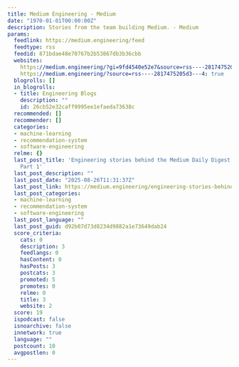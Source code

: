 ```yaml
---
title: Medium Engineering - Medium
date: "1970-01-01T00:00:00Z"
description: Stories from the team building Medium. - Medium
params:
  feedlink: https://medium.engineering/feed
  feedtype: rss
  feedid: 871bdae48e70767b2b53867db3b36cbb
  websites:
    https://medium.engineering/?gi=9fd4540e52e7&source=rss----2817475205d3---4: false
    https://medium.engineering/?source=rss----2817475205d3---4: true
  blogrolls: []
  in_blogrolls:
  - title: Engineering Blogs
    description: ""
    id: 26cb52e32caff9995ee1efaeda73638c
  recommended: []
  recommender: []
  categories:
  - machine-learning
  - recommendation-system
  - software-engineering
  relme: {}
  last_post_title: 'Engineering stories behind the Medium Daily Digest Algorithm:
    Part 1'
  last_post_description: ""
  last_post_date: "2025-08-26T11:31:37Z"
  last_post_link: https://medium.engineering/engineering-stories-behind-the-medium-daily-digest-algorithm-part-1-909a7ca5e807?source=rss----2817475205d3---4
  last_post_categories:
  - machine-learning
  - recommendation-system
  - software-engineering
  last_post_language: ""
  last_post_guid: d92b07d73d8234d9882a1e73649dab24
  score_criteria:
    cats: 0
    description: 3
    feedlangs: 0
    hasContent: 0
    hasPosts: 3
    postcats: 3
    promoted: 5
    promotes: 0
    relme: 0
    title: 3
    website: 2
  score: 19
  ispodcast: false
  isnoarchive: false
  innetwork: true
  language: ""
  postcount: 10
  avgpostlen: 0
---
```

